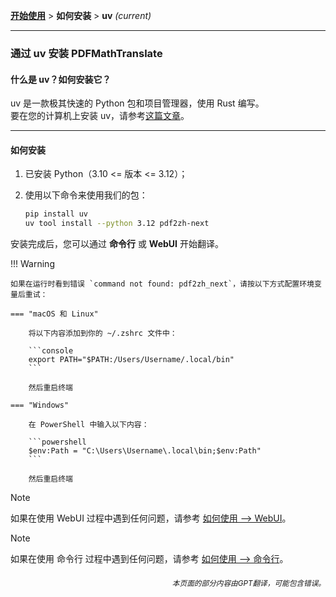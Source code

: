 [**开始使用**](./getting-started.md) > **如何安装** > **uv** _(current)_

---

### 通过 uv 安装 PDFMathTranslate

#### 什么是 uv？如何安装它？

uv 是一款极其快速的 Python 包和项目管理器，使用 Rust 编写。
<br>
要在您的计算机上安装 uv，请参考[这篇文章](https://docs.astral.sh/uv/getting-started/installation/)。

---

#### 如何安装

1. 已安装 Python（3.10 <= 版本 <= 3.12）；

2. 使用以下命令来使用我们的包：

    ```bash
    pip install uv
    uv tool install --python 3.12 pdf2zh-next
    ```

安装完成后，您可以通过 **命令行** 或 **WebUI** 开始翻译。

!!! Warning

    如果在运行时看到错误 `command not found: pdf2zh_next`，请按以下方式配置环境变量后重试：

    === "macOS 和 Linux"

        将以下内容添加到你的 ~/.zshrc 文件中：

        ```console
        export PATH="$PATH:/Users/Username/.local/bin"
        ```

        然后重启终端

    === "Windows"

        在 PowerShell 中输入以下内容：

        ```powershell
        $env:Path = "C:\Users\Username\.local\bin;$env:Path"
        ```

        然后重启终端

> [!NOTE]
> 如果在使用 WebUI 过程中遇到任何问题，请参考 [如何使用 --> WebUI](./USAGE_webui.md)。

> [!NOTE]
> 如果在使用 命令行 过程中遇到任何问题，请参考 [如何使用 --> 命令行](./USAGE_commandline.md)。

<div align="right"> 
<h6><small>本页面的部分内容由GPT翻译，可能包含错误。</small></h6>